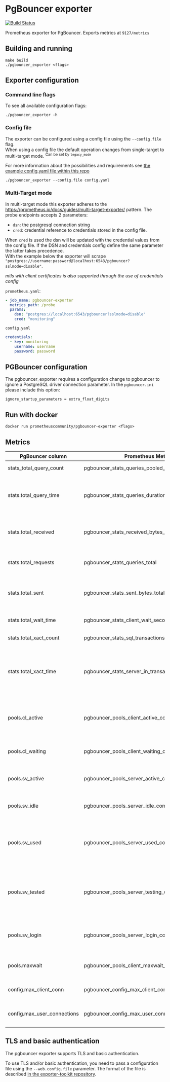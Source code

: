 # PgBouncer exporter
[![Build Status](https://circleci.com/gh/prometheus-community/pgbouncer_exporter.svg?style=svg)](https://circleci.com/gh/prometheus-community/pgbouncer_exporter)

Prometheus exporter for PgBouncer.
Exports metrics at `9127/metrics`

## Building and running

    make build
    ./pgbouncer_exporter <flags>

## Exporter configuration

### Command line flags
To see all available configuration flags:

    ./pgbouncer_exporter -h

### Config file
The exporter can be configured using a config file using the `--config.file` flag.  
When using a config file the default operation changes from single-target to multi-target mode. <sup>Can be set by `legacy_mode`</sup> 

For more information about the possibilities and requirements see [the example config.yaml file within this repo](config.yaml)

    ./pgbouncer_exporter --config.file config.yaml

### Multi-Target mode

In multi-target mode this exporter adheres to the https://prometheus.io/docs/guides/multi-target-exporter/ pattern.
The probe endpoints accepts 2 parameters:

- `dsn`: the postgresql connection string
- `cred`: credential reference to credentials stored in the config file.

When `cred` is used the dsn will be updated with the credential values from the config file. 
If the DSN and credentials config define the same parameter the latter takes precedence.    
With the example below the exporter will scrape `"postgres://username:password@localhost:6543/pgbouncer?sslmode=disable"`.

*mtls with client certificates is also supported through the use of credentials config* 

`prometheus.yaml`:
```yaml
- job_name: pgbouncer-exporter
  metrics_path: /probe
  params:
    dsn: "postgres://localhost:6543/pgbouncer?sslmode=disable"
    cred: "monitoring"
```

`config.yaml`
```yaml
credentials:
  - key: monitoring 
    username: username
    password: password
```

## PGBouncer configuration

The pgbouncer\_exporter requires a configuration change to pgbouncer to ignore a PostgreSQL driver connection parameter. In the `pgbouncer.ini` please include this option:

    ignore_startup_parameters = extra_float_digits

## Run with docker

```
docker run prometheuscommunity/pgbouncer-exporter <flags>
```

## Metrics

|PgBouncer column|Prometheus Metric|Description|
|----------------|-----------------|-----------|
stats_total_query_count | pgbouncer_stats_queries_pooled_total | Total number of SQL queries pooled
stats.total_query_time | pgbouncer_stats_queries_duration_seconds_total | Total number of seconds spent by pgbouncer when actively connected to PostgreSQL, executing queries
stats.total_received | pgbouncer_stats_received_bytes_total | Total volume in bytes of network traffic received by pgbouncer, shown as bytes
stats.total_requests | pgbouncer_stats_queries_total | Total number of SQL requests pooled by pgbouncer, shown as requests
stats.total_sent | pgbouncer_stats_sent_bytes_total | Total volume in bytes of network traffic sent by pgbouncer, shown as bytes
stats.total_wait_time | pgbouncer_stats_client_wait_seconds_total | Time spent by clients waiting for a server in seconds
stats.total_xact_count | pgbouncer_stats_sql_transactions_pooled_total | Total number of SQL transactions pooled
stats.total_xact_time | pgbouncer_stats_server_in_transaction_seconds_total | Total number of seconds spent by pgbouncer when connected to PostgreSQL in a transaction, either idle in transaction or executing queries
pools.cl_active | pgbouncer_pools_client_active_connections | Client connections linked to server connection and able to process queries, shown as connection
pools.cl_waiting | pgbouncer_pools_client_waiting_connections | Client connections waiting on a server connection, shown as connection
pools.sv_active | pgbouncer_pools_server_active_connections | Server connections linked to a client connection, shown as connection
pools.sv_idle | pgbouncer_pools_server_idle_connections | Server connections idle and ready for a client query, shown as connection
pools.sv_used | pgbouncer_pools_server_used_connections | Server connections idle more than server_check_delay, needing server_check_query, shown as connection
pools.sv_tested | pgbouncer_pools_server_testing_connections | Server connections currently running either server_reset_query or server_check_query, shown as connection
pools.sv_login | pgbouncer_pools_server_login_connections | Server connections currently in the process of logging in, shown as connection
pools.maxwait | pgbouncer_pools_client_maxwait_seconds | Age of oldest unserved client connection, shown as second
config.max_client_conn | pgbouncer_config_max_client_connections | Configured maximum number of client connections
config.max_user_connections | pgbouncer_config_max_user_connections | Configured maximum number of server connections per user

## TLS and basic authentication

The pgbouncer exporter supports TLS and basic authentication.

To use TLS and/or basic authentication, you need to pass a configuration file
using the `--web.config.file` parameter. The format of the file is described
[in the exporter-toolkit repository](https://github.com/prometheus/exporter-toolkit/blob/master/docs/web-configuration.md).
